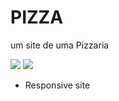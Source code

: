 # PIZZA

um site de uma Pizzaria

<img src="https://github.com/user-attachments/assets/58e708ae-d373-46a8-8a50-0d826fa1e58f"/>
<img src="https://github.com/user-attachments/assets/8c132090-dc8b-4892-9737-dac1cc2c335d" />

- Responsive site
